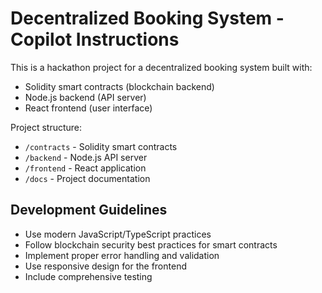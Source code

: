 # Decentralized Booking System - Copilot Instructions

This is a hackathon project for a decentralized booking system built with:
- Solidity smart contracts (blockchain backend)
- Node.js backend (API server)
- React frontend (user interface)

Project structure:
- `/contracts` - Solidity smart contracts
- `/backend` - Node.js API server
- `/frontend` - React application
- `/docs` - Project documentation

## Development Guidelines
- Use modern JavaScript/TypeScript practices
- Follow blockchain security best practices for smart contracts
- Implement proper error handling and validation
- Use responsive design for the frontend
- Include comprehensive testing